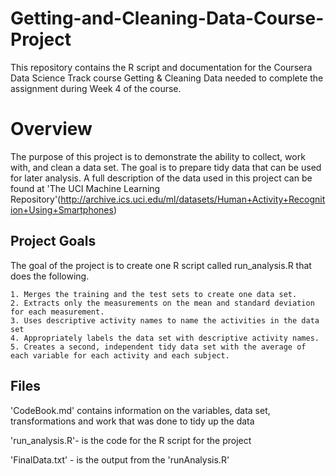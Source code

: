 # Getting-and-Cleaning-Data-Course-Project

This repository contains the R script and documentation for the Coursera Data Science Track course Getting & Cleaning Data needed to complete the assignment during Week 4 of the course.

# Overview
The purpose of this project is to demonstrate the ability to collect, work with, and clean a data set. The goal is to prepare tidy data that can be used for later analysis. A full description of the data used in this project can be found at 'The UCI Machine Learning Repository'(http://archive.ics.uci.edu/ml/datasets/Human+Activity+Recognition+Using+Smartphones)

## Project Goals
The goal of the project is to create one R script called run_analysis.R that does the following.

    1. Merges the training and the test sets to create one data set.
    2. Extracts only the measurements on the mean and standard deviation for each measurement.
    3. Uses descriptive activity names to name the activities in the data set
    4. Appropriately labels the data set with descriptive activity names.
    5. Creates a second, independent tidy data set with the average of each variable for each activity and each subject.


## Files
'CodeBook.md' contains information on the variables, data set, transformations and work that was done to tidy up the data

'run_analysis.R'- is the code for the R script for the project

'FinalData.txt' - is the output from the 'runAnalysis.R'
